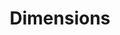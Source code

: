 ---
layout: default
bigquery: https://console.cloud.google.com/bigquery?p=covid-19-dimensions-ai&page=table&d=data&t=publications
contributors: Digital Science, https://www.digital-science.com/
cost: Free for personal, non-commercial use.
description: Dimensions contains more than 100 million publications, ranging from
  articles published in scholarly journals, books and book chapters, to preprints
  and conference proceedings. All publications are contextualized with linked data
  sets, funding, publications, patents, clinical trials, and policy documents. You
  can also view associated categories, funders, institutions, and researcher profiles.
documentation: https://docs.dimensions.ai/bigquery/index.html
last_edit: 04/06/2022, 11:23:13
location: https://www.dimensions.ai/products/free/
maintained_by: Digital Science, https://www.digital-science.com/
schema_fields:
- original_assignee
- filing_status
- funder_org_state_codes
- abstract
- active_years
- ipcr
- original_assignee_countries
- editors
- date_online
- associated_publication_pmid
- acronyms
- assignee_orgs
- language
- research_org_state_names
- established
- funding_usd
- title
- pages
- publication_ids
- wikipedia_url
- start_year
- date_inserted
- subtitles
- category_for
- associated_publication_arxiv_id
- original_title
- funder_orgs
- metrics
- category_uoa
- research_org_countries
- open_access_categories
- original_assignee_orgs
- journal
- acknowledgements
- linkout
- isbn
- funder_org
- research_orgs
- category_hra
- eisbn
- associated_publication_id
- funding_amount
- category_sdg
- expiration_date
- reference_ids
- year
- embargo_date
- filing_year
- research_org_cities
- start_date
- end_date
- foa_number
- publication_date
- research_org_state_codes
- email_address
- date_modified
- priority_year
- book_series_title
- publication_year
- date_print
- parent_id
- pmcid
- grant_number
- funder_org_countries
- authors
- issue
- date_imported_gbq
- application_number
- legal_events
- mesh_terms
- external_ids
- resulting_publication_doi
- repository_id
- funding_aud
- altmetrics
- name
- journal_lists
- license
- funder_countries
- type
- address
- citations
- relationships
- funder_org_cities
- doi
- kind
- funding_eur
- categories
- current_assignee
- end_year
- original_abstract
- conference
- funding_nzd
- repository_name
- conditions
- organisation_details
- proceedings_title
- gender
- clinical_trial_ids
- repository_url
- funding_cny
- acronym
- associated_publication_doi
- category_hrcs_hc
- id
- types
- cpc
- funder_org_acronyms
- brief_title
- patent_ids
- granted_date
- cited_by_ids
- volume
- current_assignee_countries
- jurisdiction
- open_access_categories_v2
- filing_date
- assignee_countries
- funding_chf
- registry
- pmid
- funding_currency
- category_icrp_cso
- date
- funding_details
- resulting_publication_ids
- inventor_names
- research_org_city_names
- priority_date
- category_icrp_ct
- status
- category_rcdc
- research_org_country_names
- mesh_headings
- investigators
- date_normal
- phase
- expiration_year
- category_bra
- book_title
- concepts
- funding_cad
- source_id
- labels
- researcher_ids
- created_date
- arxiv_id
- granted_year
- category_hrcs_rac
- citation_string
- current_assignee_orgs
- family_members_ids
- family_count
- publisher
- citations_count
- aliases
- funding_jpy
- description
- supporting_grant_ids
- legal_status
- funding_gbp
- family_id
- links
- associated_grant_ids
- interventions
shortname: dimensions
tags:
- scholarly literature
- patents
- funding
- clinical trials
- academic profiles
terms_of_use: 'Use of both the Dimensions COVID-19 dataset and full Dimensions dataset
  are subject to the Dimensions Terms of use: https://www.dimensions.ai/policies-terms-legal '
title: Dimensions
uuid: dcff88bd-fe6b-4fdb-8159-809bf9d7bc1c
---